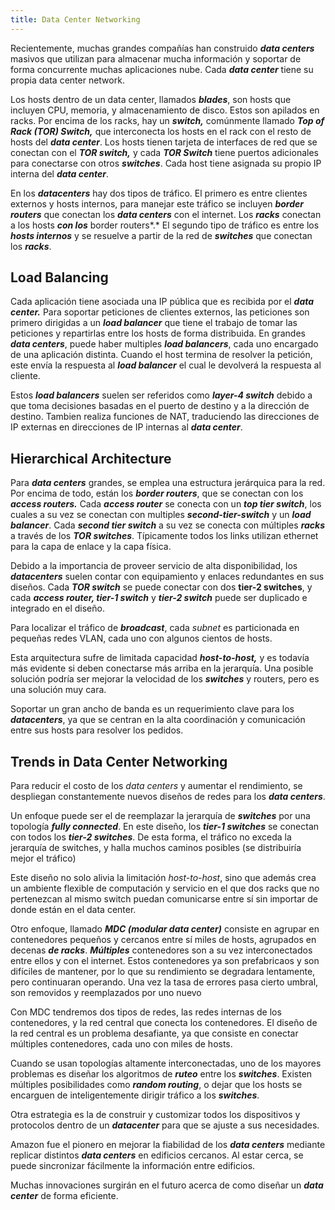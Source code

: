```yaml
---
title: Data Center Networking
---
```


Recientemente, muchas grandes compañías han construido ***data centers*** masivos que utilizan para almacenar mucha información y soportar de forma concurrente muchas aplicaciones nube. Cada ***data center*** tiene su propia data center network.

Los hosts dentro de un data center, llamados ***blades***, son hosts que incluyen CPU, memoria, y almacenamiento de disco. Estos son apilados en racks. Por encima de los racks, hay un ***switch,*** comúnmente llamado ***Top of Rack (TOR) Switch,*** que interconecta los hosts en el rack con el resto de hosts del ***data center***. Los hosts tienen tarjeta de interfaces de red que se conectan con el ***TOR switch,*** y cada ***TOR Switch*** tiene puertos adicionales para conectarse con otros ***switches***. Cada host tiene asignada su propio IP interna del ***data center***.

En los ***datacenters*** hay dos tipos de tráfico. El primero es entre clientes externos y hosts internos, para manejar este tráfico se incluyen ***border routers*** que conectan los ***data centers*** con el internet. Los ***racks*** conectan a los hosts ***con los*** border routers*.* El segundo tipo de tráfico es entre los ***hosts internos*** y se resuelve a partir de la red de ***switches*** que conectan los ***racks***.

## Load Balancing

Cada aplicación tiene asociada una IP pública que es recibida por el ***data center.*** Para soportar peticiones de clientes externos, las peticiones son primero dirigidas a un ***load balancer*** que tiene el trabajo de tomar las peticiones y repartirlas entre los hosts de forma distribuida. En grandes ***data centers***, puede haber multiples ***load balancers***, cada uno encargado de una aplicación distinta. Cuando el host termina de resolver la petición, este envía la respuesta al ***load balancer*** el cual le devolverá la respuesta al cliente.

Estos ***load balancers*** suelen ser referidos como ***layer-4 switch*** debido a que toma decisiones basadas en el puerto de destino y a la dirección de destino. Tambien realiza funciones de NAT, traduciendo las direcciones de IP externas en direcciones de IP internas al ***data center***.

## Hierarchical Architecture

Para ***data centers*** grandes, se emplea una estructura jerárquica para la red. Por encima de todo, están los ***border routers***, que se conectan con los ***access routers.*** Cada ***access router*** se conecta con un ***top tier switch***, los cuales a su vez se conectan con multiples ***second-tier-switch*** y un ***load balancer***. Cada ***second tier switch*** a su vez se conecta con múltiples ***racks*** a través de los ***TOR switches***. Típicamente todos los links utilizan ethernet para la capa de enlace y la capa física.

Debido a la importancia de proveer servicio de alta disponibilidad, los ***datacenters*** suelen contar con equipamiento y enlaces redundantes en sus diseños. Cada ***TOR switch*** se puede conectar con dos **tier-2 switches**, y cada ***access router, tier-1 switch*** y ***tier-2 switch*** puede ser duplicado e integrado en el diseño.

Para localizar el tráfico de ***broadcast***, cada *subnet* es particionada en pequeñas redes VLAN, cada uno con algunos cientos de hosts.

Esta arquitectura sufre de limitada capacidad ***host-to-host,*** y es todavía más evidente si deben conectarse más arriba en la jerarquía. Una posible solución podría ser mejorar la velocidad de los ***switches*** y routers, pero es una solución muy cara.

Soportar un gran ancho de banda es un requerimiento clave para los ***datacenters***, ya que se centran en la alta coordinación y comunicación entre sus hosts para resolver los pedidos.

## Trends in Data Center Networking

Para reducir el costo de los *data centers* y aumentar el rendimiento, se despliegan constantemente nuevos diseños de redes para los ***data centers***.

Un enfoque puede ser el de reemplazar la jerarquía de ***switches*** por una topología ***fully connected***. En este diseño, los ***tier-1 switches*** se conectan con todos los ***tier-2 switches***. De esta forma, el tráfico no exceda la jerarquía de switches, y halla muchos caminos posibles (se distribuiría mejor el tráfico)

Este diseño no solo alivia la limitación *host-to-host*, sino que además crea un ambiente flexible de computación y servicio en el que dos racks que no pertenezcan al mismo switch puedan comunicarse entre sí sin importar de donde están en el data center.

Otro enfoque, llamado ***MDC (modular data center)*** consiste en agrupar en contenedores pequeños y cercanos entre sí miles de hosts, agrupados en decenas ***de racks***. ***Múltiples*** contenedores son a su vez interconectados entre ellos y con el internet. Estos contenedores ya son prefabricaos y son difíciles de mantener, por lo que su rendimiento se degradara lentamente, pero continuaran operando. Una vez la tasa de errores pasa cierto umbral, son removidos y reemplazados por uno nuevo

Con MDC tendremos dos tipos de redes, las redes internas de los contenedores, y la red central que conecta los contenedores. El diseño de la red central es un problema desafiante, ya que consiste en conectar múltiples contenedores, cada uno con miles de hosts.

Cuando se usan topologías altamente interconectadas, uno de los mayores problemas es diseñar los algoritmos de ***ruteo*** entre los ***switches***. Existen múltiples posibilidades como ***random routing***, o dejar que los hosts se encarguen de inteligentemente dirigir tráfico a los ***switches***.

Otra estrategia es la de construir y customizar todos los dispositivos y protocolos dentro de un ***datacenter*** para que se ajuste a sus necesidades.

Amazon fue el pionero en mejorar la fiabilidad de los ***data centers*** mediante replicar distintos ***data centers*** en edificios cercanos. Al estar cerca, se puede sincronizar fácilmente la información entre edificios.

Muchas innovaciones surgirán en el futuro acerca de como diseñar un ***data center*** de forma eficiente.
